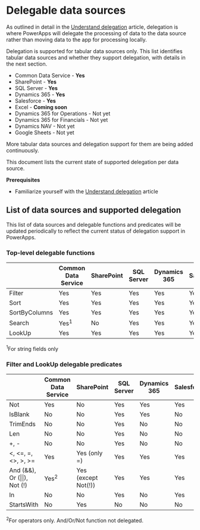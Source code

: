 <properties
    pageTitle="Delegable data sources | Microsoft PowerApps"
    description="List of all supported delegable data sources"
    services=""
    suite="powerapps"
    documentationCenter="na"
    authors="archnair"
    manager="anneta"
    editor=""
    tags=""/>
<tags
    ms.service="powerapps"
    ms.devlang="na"
    ms.topic="article"
    ms.tgt_pltfrm="na"
    ms.workload="na"
    ms.date="01/23/2017"
    ms.author="archanan"/>

# Delegable data sources #
As outlined in detail in the [Understand delegation](delegation-overview.md) article, delegation is where PowerApps will delegate the processing of data to the data source rather than moving data to the app for processing locally.

Delegation is supported for tabular data sources only. This list identifies tabular data sources and whether they support delegation, with details in the next section.

- Common Data Service - **Yes**
- SharePoint - **Yes**
- SQL Server - **Yes**
- Dynamics 365 - **Yes**
- Salesforce - **Yes**
- Excel - **Coming soon**
- Dynamics 365 for Operations - Not yet
- Dynamics 365 for Financials - Not yet
- Dynamics NAV - Not yet
- Google Sheets - Not yet

More tabular data sources and delegation support for them are being added continuously.

This document lists the current state of supported delegation per data source.

**Prerequisites**

- Familiarize yourself with the [Understand delegation](delegation-overview.md) article

## List of data sources and supported delegation ##
This list of data sources and delegable functions and predicates will be updated periodically to reflect the current status of delegation support in PowerApps.

### Top-level delegable functions ###

| &nbsp;              | Common Data Service              | SharePoint | SQL Server | Dynamics 365 | Salesforce |
|---------------|----------------------------------|------------|------------|--------------|------------|
| Filter        | Yes                              | Yes        | Yes        | Yes          | Yes        |
| Sort          | Yes                              | Yes        | Yes        | Yes          | Yes        |
| SortByColumns | Yes                              | Yes        | Yes        | Yes          | Yes        |
| Search        | Yes<sup>1</sup>                  | No         | Yes        | Yes          | Yes        |
| LookUp        | Yes                              | Yes        | Yes        | Yes          | Yes        |

<sup>1</sup>For string fields only

### Filter and LookUp delegable predicates ###

| &nbsp;                                       | Common Data Service        | SharePoint                     | SQL Server | Dynamics 365 | Salesforce |
|----------------------------------------|----------------------------|--------------------------------|------------|--------------|------------|
| Not                                    | Yes                        | No                             | Yes        | Yes          | Yes        |
| IsBlank                                | No                         | No                             | Yes        | Yes          | No         |
| TrimEnds                               | No                         | No                             | Yes        | No           | No         |
| Len                                    | No                         | No                             | Yes        | No           | No         |
| +, -                                   | No                         | No                             | Yes        | No           | No         |
| <, <=, =, <>, >, >=                    | Yes                        | Yes (only =)                   | Yes        | Yes          | Yes        |
| And (&&), Or (&#124;&#124;), Not (!)   | Yes<sup>2</sup>            | Yes (except Not(!))            | Yes        | Yes          | Yes        |
| In                                     | No                         | No                             | Yes        | No           | Yes        |
| StartsWith | No | Yes | No | No | No |

<sup>2</sup>For operators only. And/Or/Not function not delegated.
